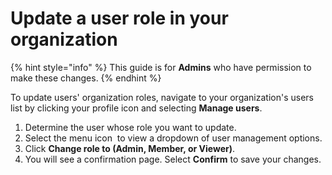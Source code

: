 # Update a user role in your organization

{% hint style="info" %}
This guide is for **Admins** who have permission to make these changes.
{% endhint %}

To update users' organization roles, navigate to your organization's users list by clicking your profile icon and selecting **Manage users**.

1. Determine the user whose role you want to update.
2. Select the menu icon <img src="../../.gitbook/assets/three-dots.png" alt="" data-size="line"> to view a dropdown of user management options.
3. Click **Change role to (Admin, Member, or Viewer)**.
4. You will see a confirmation page. Select **Confirm** to save your changes.

<figure><img src="../../.gitbook/assets/change-role.png" alt=""><figcaption></figcaption></figure>
